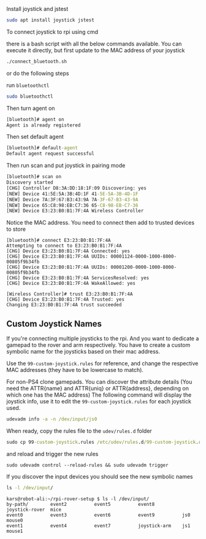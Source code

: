 Install joystick and jstest

```bash
sudo apt install joystick jstest
```


To connect joystick to rpi using cmd

there is a bash script with all the below commands available. You can execute it directly, but first update to the MAC address of your joystick
```cmd
./connect_bluetooth.sh
```

or do the following steps

run `bluetoothctl`
```bash
sudo bluetoothctl
```

Then turn agent on
```cmd
[bluetooth]# agent on
Agent is already registered
```

Then set default agent
```cmd
[bluetooth]# default-agent
Default agent request successful
```

Then run scan and put joystick in pairing mode

```cmd
[bluetooth]# scan on
Discovery started
[CHG] Controller D8:3A:DD:18:1F:09 Discovering: yes
[NEW] Device 41:5E:5A:3B:4D:1F 41-5E-5A-3B-4D-1F
[NEW] Device 7A:3F:67:B3:43:9A 7A-3F-67-B3-43-9A
[NEW] Device 65:C8:98:EB:C7:36 65-C8-98-EB-C7-36
[NEW] Device E3:23:B0:B1:7F:4A Wireless Controller
```

Notice the MAC address. You need to connect then add to trusted devices to store
```
[bluetooth]# connect E3:23:B0:B1:7F:4A
Attempting to connect to E3:23:B0:B1:7F:4A
[CHG] Device E3:23:B0:B1:7F:4A Connected: yes
[CHG] Device E3:23:B0:B1:7F:4A UUIDs: 00001124-0000-1000-8000-00805f9b34fb
[CHG] Device E3:23:B0:B1:7F:4A UUIDs: 00001200-0000-1000-8000-00805f9b34fb
[CHG] Device E3:23:B0:B1:7F:4A ServicesResolved: yes
[CHG] Device E3:23:B0:B1:7F:4A WakeAllowed: yes
```
```
[Wireless Controller]# trust E3:23:B0:B1:7F:4A
[CHG] Device E3:23:B0:B1:7F:4A Trusted: yes
Changing E3:23:B0:B1:7F:4A trust succeeded
```


## Custom Joystick Names
If you're connecting multiple joysticks to the rpi. And you want to dedicate a gamepad to the rover and arm respectively. You have to create a custom symbolic name for the joysticks based on their mac address. 

Use the `99-custom-joystick.rules` for reference, and change the respective MAC addresses (they have to be lowercase to match). 

For non-PS4 clone gamepads. You can discover the attribute details (You need the ATTR{name} and ATTR{uniq} or ATTR{address}, depending on which one has the MAC address)
The following command will display the joystick info, use it to edit the `99-custom-joystick.rules` for each joystick used.
```cmd
udevadm info -a -n /dev/input/js0
```

When ready, copy the rules file to the `udev/rules.d` folder
```cmd
sudo cp 99-custom-joystick.rules /etc/udev/rules.d/99-custom-joystick.rules
```

and reload and trigger the new rules
```
sudo udevadm control --reload-rules && sudo udevadm trigger
```

If you discover the input devices you should see the new symbolic names
```cmd
ls -l /dev/input/
```

```
kars@robot-ali:~/rpi-rover-setup $ ls -l /dev/input/
by-path/        event2          event5          event8          joystick-rover  mice
event0          event3          event6          event9          js0             mouse0
event1          event4          event7          joystick-arm    js1             mouse1
```


